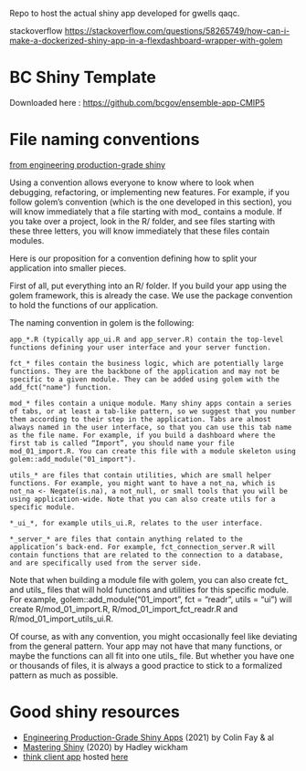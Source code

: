 
<!-- README.md is generated from README.Rmd. Please edit that file -->

Repo to host the actual shiny app developed for gwells qaqc.

stackoverflow
<https://stackoverflow.com/questions/58265749/how-can-i-make-a-dockerized-shiny-app-in-a-flexdashboard-wrapper-with-golem>

# BC Shiny Template

Downloaded here : <https://github.com/bcgov/ensemble-app-CMIP5>

# File naming conventions

[from engineering production-grade
shiny](https://engineering-shiny.org/structuring-project.html#conventions-matter)

Using a convention allows everyone to know where to look when debugging,
refactoring, or implementing new features. For example, if you follow
golem’s convention (which is the one developed in this section), you
will know immediately that a file starting with mod\_ contains a module.
If you take over a project, look in the R/ folder, and see files
starting with these three letters, you will know immediately that these
files contain modules.

Here is our proposition for a convention defining how to split your
application into smaller pieces.

First of all, put everything into an R/ folder. If you build your app
using the golem framework, this is already the case. We use the package
convention to hold the functions of our application.

The naming convention in golem is the following:

    app_*.R (typically app_ui.R and app_server.R) contain the top-level functions defining your user interface and your server function.

    fct_* files contain the business logic, which are potentially large functions. They are the backbone of the application and may not be specific to a given module. They can be added using golem with the add_fct("name") function.

    mod_* files contain a unique module. Many shiny apps contain a series of tabs, or at least a tab-like pattern, so we suggest that you number them according to their step in the application. Tabs are almost always named in the user interface, so that you can use this tab name as the file name. For example, if you build a dashboard where the first tab is called “Import”, you should name your file mod_01_import.R. You can create this file with a module skeleton using golem::add_module("01_import").

    utils_* are files that contain utilities, which are small helper functions. For example, you might want to have a not_na, which is not_na <- Negate(is.na), a not_null, or small tools that you will be using application-wide. Note that you can also create utils for a specific module.

    *_ui_*, for example utils_ui.R, relates to the user interface.

    *_server_* are files that contain anything related to the application’s back-end. For example, fct_connection_server.R will contain functions that are related to the connection to a database, and are specifically used from the server side.

Note that when building a module file with golem, you can also create
fct\_ and utils\_ files that will hold functions and utilities for this
specific module. For example, golem::add\_module(“01\_import”, fct =
“readr”, utils = “ui”) will create R/mod\_01\_import.R,
R/mod\_01\_import\_fct\_readr.R and R/mod\_01\_import\_utils\_ui.R.

Of course, as with any convention, you might occasionally feel like
deviating from the general pattern. Your app may not have that many
functions, or maybe the functions can all fit into one utils\_ file. But
whether you have one or thousands of files, it is always a good practice
to stick to a formalized pattern as much as possible.

# Good shiny resources

-   [Engineering Production-Grade Shiny
    Apps](https://engineering-shiny.org/) (2021) by Colin Fay & al
-   [Mastering Shiny](https://mastering-shiny.org/) (2020) by Hadley
    wickham
-   [think client app](https://github.com/ThinkR-open/clientapp/) hosted
    [here](https://connect.thinkr.fr/clientapp/)
